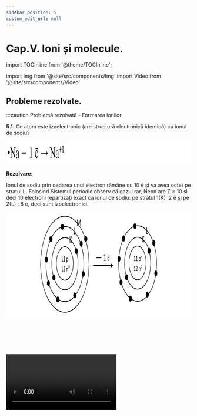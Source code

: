 ```yaml
---
sidebar_position: 5
custom_edit_url: null
---
```


# Cap.V. Ioni și molecule.


import TOCInline from '@theme/TOCInline';

<TOCInline toc={toc} />



import Img from '@site/src/components/Img'
import Video from '@site/src/components/Video'


## Probleme rezolvate.








:::caution Problemă rezolvată - Formarea ionilor

**5.1.** Ce atom este izoelectronic (are structură electronică identică) cu ionul de sodiu?


<Img className="img-responsive4" src="chimie/clasa7/capitolul5/5_1_Poza9_IonSodiu_ProblemaModel1_vers2.jpg" width="1000" height="63" />

**Rezolvare:**

Ionul de sodiu prin cedarea unui electron rămâne cu 10 ē și va avea octet pe stratul L. Folosind Sistemul periodic observ că gazul rar, Neon are Z = 10 și deci 10 electroni repartizați exact ca ionul de sodiu: pe stratul 1(K) :2 ē și pe 2(L) : 8 ē, deci sunt izoelectronici.

<Img className="img-responsive4" src="chimie/clasa7/capitolul5/5_1_Poza10_Schema_ProblemaModel1_vers3.png" width="1000" height="287" />



<br></br>
<br></br>



<Video src="https://www.youtube.com/embed/vqi2YVBrGXc" />




:::


:::caution Problemă rezolvată - Formarea ionilor

**5.2.** Ce atom este izoelectronic cu ionul de clor?


<Img className="img-responsive4" src="chimie/clasa7/capitolul5/5_1_Poza11_IonClor_ProblemaModel2_vers2.jpg" width="1000" height="118" />

**Rezolvare:**

Prin acceptarea unui electron ionul de clor va avea 18 ē.                                                  

Privind în Sistemul periodic, observ că gazul rar Argon(Ar) are Z =18, cu aceeași configurație electronică cu ionul de clor : 1(K) :2 ē, 2(L):8 ē și 3(L): 8 ē. 

<Img className="img-responsive4" src="chimie/clasa7/capitolul5/5_1_Poza12_Schema_ProblemaModel2_vers3.png" width="1000" height="332" />



<br></br>
<br></br>


<Video src="https://www.youtube.com/embed/UOD6i6SEMrw" />




:::







:::caution Problemă rezolvată - Formarea compușilor ionici

**5.3.** Modelează formarea compusului ionic dintre potasiu și sulf ?

<Video src="https://www.youtube.com/embed/OclTIJ8J1IU" />

<br></br>



<Img className="img-responsive4" src="chimie/clasa7/capitolul5/5_2_1_Poza4_DateProblema_ProblemaModel3_vers2.jpg" width="1000" height="192" />

#### Rezolvare:

Pentru a obține un compus ionic, neutru din punct de vedere electric, trebuie să avem doi atomi de potasiu care să cedeze împreună doi electroni atomului de sulf.  

<Img className="img-responsive4" src="chimie/clasa7/capitolul5/5_2_1_Poza5_RezolvareProblema_ProblemaModel3_vers2.jpg" width="1000" height="115" />






:::






:::caution Problemă rezolvată - Valența


**5.4.** Se dau următoarele elemente chimice: Na (Z = 11), Al (Z = 13), O (Z =8) și F (Z = 9). Modelează compușii ionici care îi pot forma aceste elemente chimice și determină valențele lor.

#### Rezolvare:

- Întâi aflăm grupele principale (nr. electronilor de valență) ale celor patru elemente scriind configurația electronică a acestora : 

  - Na (Z = 11) : 1(K) :2 ē, 2(L) : 8 ē, 3 (M) : 1 ē , deci are un electron de valență, fiind în grupa I A.
  
  - Al (Z = 13) : 1(K) :2 ē, 2(L) : 8 ē, 3 (M) : 3 ē , deci are trei electroni de valență, fiind în grupa III A.
  
  - O (Z = 8) : 1(K) :2 ē, 2(L) : 6 ē , deci are șase electroni de valență, fiind în grupa VIA.
   
  - F (Z = 9) : 1(K) :2 ē, 2(L) : 7 ē , deci are șapte electroni de valență, fiind în grupa VIIA.
   

- În funcție de numărul electronilor de valență scriem procesul de ionizare al acestor atomi. Cei care au un număr mic de electroni pe ultimul strat ( maxim trei ), vor ceda acești electroni, rămânând cu configurația stabilă a penultimului strat.

Atomii care au un număr mare de electroni de valență, vor accepta electroni pentru a avea octet pe ultimul strat ( 8 – nr. grupă).


<Img className="img-responsive4" src="chimie/clasa7/capitolul5/5_4_Poza2_Sodiu_ProblemaModel4.jpg" width="1280" height="162" />

<br></br>
<br></br>


<Img className="img-responsive4" src="chimie/clasa7/capitolul5/5_4_Poza3_Aluminiu_ProblemaModel4.jpg" width="1280" height="160" />

<br></br>
<br></br>


<Img className="img-responsive4" src="chimie/clasa7/capitolul5/5_4_Poza4_Oxigen_ProblemaModel4.jpg" width="1280" height="136" />


<br></br>
<br></br>

<Img className="img-responsive4" src="chimie/clasa7/capitolul5/5_4_Poza5_Fluor_ProblemaModel4.jpg" width="1280" height="175" />

<br></br>
<br></br>

- Modelăm formarea compușilor ionici astfel încât numărul sarcinilor pozitive să fie egal cu numărul sarcinilor negative:

<Img className="img-responsive4" src="chimie/clasa7/capitolul5/5_4_Poza6_Rezolvare_ProblemaModel4_vers2.jpg" width="1000" height="223" />




<br></br>
<br></br>


<Video src="https://www.youtube.com/embed/VRfmHyZ2Zek" />




:::




:::caution Problemă rezolvată - Valența


**5.5.** Modelează formarea moleculei dintre hidrogen, H (Z = 1) și sulf, S (Z = 16).

#### Rezolvare:

- Întâi aflăm numărul electronilor de valență ale celor două elemente scriind configurația electronică a acestora :  

  - H (Z = 1) : 1(K) :1 ē, deci are un electron de valență.
  
  - S (Z = 16 ) : 1(K) :2 ē, 2(L) : 8 ē, 3 (M) : 6 ē , deci are șase electroni de valență.
  
- Știind electronii de valență ai celor doi atomi, observăm că doi atomi de H trebuie să pună fiecare în comun câte un electron, astfel încât sulful să ajungă la octet și hidrogenul la dublet.


<Img className="img-responsive4" src="chimie/clasa7/capitolul5/5_4_Poza7_AcidSulfhidric_ProblemaModel5_vers2.jpg" width="1000" height="127" />



H este monovalent (are valența I) deoarece pune în comun un electron.

S este divalent (are valența II) deoarece pune în comun doi electroni.
 



:::




<br></br>
<br></br>


## Exerciții.






:::caution Exerciții recapitulative - Ioni și molecule

**5.6.** Completează următoarele afirmații:

a) Ionii sunt particule încărcate cu ………………………………… provenite din atomi sau grupe de atomi, prin cedare sau acceptare de unul sau mai mulți …………………….
 
b) Nucleul ionului format este ……………… cu cel al atomului din care provine.

c) Ionii și atomii care au același număr de electroni se numesc ………………………… .

d) Valența egală cu numărul electronilor cedați sau acceptați se numește ………………… .

e) Metalele au caracter electrochimic ………………………………… .

f) Nemetalele au caracter electrochimic ……………………………… .

g) Gazele rare sunt zerovalente, deoarece ele deja au structură stabilă de .................. sau ...............pe ultimul strat și nu formează .....................................................................

h) Metalele din grupele principale au valența egală cu …………………………………… .

i) Nemetalele au valența egală cu …………………………………………………………………………….

j) Moleculele se formează prin ……………………………………………… de electroni, între elemente cu același …………………… chimic.

k) Compușii ionici și moleculele sunt …………………… din punct de vedere electric.

l) Anionii sunt ioni……………… , iar cationii sunt ioni…………………… .

<br></br>



**5.7.** Ce atom este izoelectronic (are structură electronică identică) cu ionul de aluminiu? Utilizează informațiile din Sistemul periodic.

<br></br>

**5.8.** Modelează formarea compusului ionic dintre magneziu și brom. Utilizează informațiile din Sistemul periodic.

<br></br>

**5.9.** Se dau următoarele elemente chimice: Mg(Z = 12), Al(Z = 13), S(Z =16) și Cl(Z = 17). Modelează compușii ionici care îi pot forma aceste elemente chimice și determină valențele lor.

<br></br>

**5.10.** Modelează formarea moleculelor de brom(Br<sub>2</sub>) și acid bromhidric (HBr). Utilizează informațiile din Sistemul periodic.

<br></br>

**5.11.** Modelează formarea moleculelor de hidrogen, apă, amoniac și metan și apoi calculează masa lor moleculară. Utilizează informațiile din Sistemul periodic.

<br></br>

**5.12.** Scrie în dreptul fiecărei substanțe ce fel de substanță este simplă(metal/nemetal) sau compusă(compus ionic/molecular):

a)	Na

b)	AlBr<sub>3</sub>

c)	P

d)	SO


:::




<br></br>
<br></br>


## Test de autoevaluare.



:::caution Test de autoevaluare - Ioni și molecule


**5.13.** Scrie în dreptul fiecărei substanțe ce fel de substanță este : simplă (metal/nemetal) sau compusă (compus ionic/molecular): **-1p**

a) Al

b) MgCl<sub>2</sub>

c) S

d) CO<sub>2</sub>


<br></br>





**5.14.** Se dă gazul rar argon (Ar) cu Z=18 și atomul de sulf cu Z=16. **-1p**

a) Arată formarea ionului de sulf.

b) Este izoelectronic argonul cu ionul de sulf ?

<br></br>


**5.15.** Asociază speciile chimice din coloana A cu cele din coloana B: **-1p**




<Img className="img-responsive4" src="chimie/clasa7/capitolul5/5_7_Poza1_Exercitiul4.jpg" width="1000" height="269" />




<br></br>
<br></br>
<br></br>


**5.16.** Se dau următoarele elemente chimice: K (G = IA), Al (G =IIIA), I (G = VIIA) și O (G = VIA) . Modelează compușii ionici formați de aceste elemente chimice și determină valențele elementelor din acești compuși. **-2p**

<br></br>



**5.17.** Modelează formarea moleculelor de fluor și amoniac și determină valențele elementelor din acești compuși.**-2p**

<br></br>



**5.18.** Calculează masa moleculară a metanului. **-1p**

<br></br>


Din oficiu **-2p**






:::




<br></br>
<br></br>








